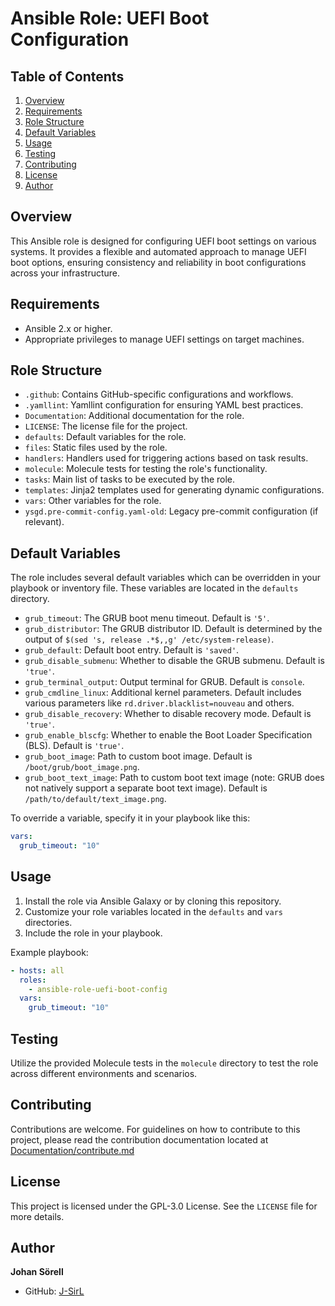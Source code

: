 # Ansible Role: UEFI Boot Configuration

## Table of Contents
1. [Overview](#overview)
2. [Requirements](#requirements)
3. [Role Structure](#role-structure)
4. [Default Variables](#default-variables)
5. [Usage](#usage)
6. [Testing](#testing)
7. [Contributing](#contributing)
8. [License](#license)
9. [Author](#author)

## Overview
This Ansible role is designed for configuring UEFI boot settings on various systems. It provides a flexible and automated approach to manage UEFI boot options, ensuring consistency and reliability in boot configurations across your infrastructure.

## Requirements
- Ansible 2.x or higher.
- Appropriate privileges to manage UEFI settings on target machines.

## Role Structure
- `.github`: Contains GitHub-specific configurations and workflows.
- `.yamllint`: Yamllint configuration for ensuring YAML best practices.
- `Documentation`: Additional documentation for the role.
- `LICENSE`: The license file for the project.
- `defaults`: Default variables for the role.
- `files`: Static files used by the role.
- `handlers`: Handlers used for triggering actions based on task results.
- `molecule`: Molecule tests for testing the role's functionality.
- `tasks`: Main list of tasks to be executed by the role.
- `templates`: Jinja2 templates used for generating dynamic configurations.
- `vars`: Other variables for the role.
- `ysgd.pre-commit-config.yaml-old`: Legacy pre-commit configuration (if relevant).

## Default Variables
The role includes several default variables which can be overridden in your playbook or inventory file. These variables are located in the `defaults` directory.

- `grub_timeout`: The GRUB boot menu timeout. Default is `'5'`.
- `grub_distributor`: The GRUB distributor ID. Default is determined by the output of `$(sed 's, release .*$,,g' /etc/system-release)`.
- `grub_default`: Default boot entry. Default is `'saved'`.
- `grub_disable_submenu`: Whether to disable the GRUB submenu. Default is `'true'`.
- `grub_terminal_output`: Output terminal for GRUB. Default is `console`.
- `grub_cmdline_linux`: Additional kernel parameters. Default includes various parameters like `rd.driver.blacklist=nouveau` and others.
- `grub_disable_recovery`: Whether to disable recovery mode. Default is `'true'`.
- `grub_enable_blscfg`: Whether to enable the Boot Loader Specification (BLS). Default is `'true'`.
- `grub_boot_image`: Path to custom boot image. Default is `/boot/grub/boot_image.png`.
- `grub_boot_text_image`: Path to custom boot text image (note: GRUB does not natively support a separate boot text image). Default is `/path/to/default/text_image.png`.

To override a variable, specify it in your playbook like this:

```yaml
vars:
  grub_timeout: "10"
```

## Usage
1. Install the role via Ansible Galaxy or by cloning this repository.
2. Customize your role variables located in the `defaults` and `vars` directories.
3. Include the role in your playbook.

Example playbook:
```yaml
- hosts: all
  roles:
    - ansible-role-uefi-boot-config
  vars:
    grub_timeout: "10"
```

## Testing
Utilize the provided Molecule tests in the `molecule` directory to test the role across different environments and scenarios.

## Contributing
Contributions are welcome. For guidelines on how to contribute to this project, please read the contribution documentation located at [Documentation/contribute.md](Documentation/contribute.md)

## License
This project is licensed under the GPL-3.0 License. See the `LICENSE` file for more details.

## Author
**Johan Sörell**

- GitHub: [J-SirL](https://github.com/J-SirL)
